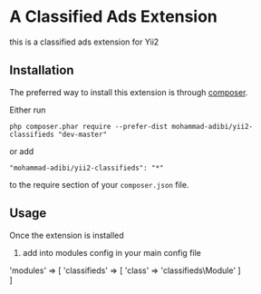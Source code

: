A Classified Ads Extension
==========================
this is a classified ads extension for Yii2

Installation
------------

The preferred way to install this extension is through [composer](http://getcomposer.org/download/).

Either run

```
php composer.phar require --prefer-dist mohammad-adibi/yii2-classifieds "dev-master"
```

or add

```
"mohammad-adibi/yii2-classifieds": "*"
```

to the require section of your `composer.json` file.


Usage
-----

Once the extension is installed

1. add into modules config in your main config file

'modules' => [
    'classifieds' =>  [
        'class' => 'classifieds\Module'
    ]       
]
